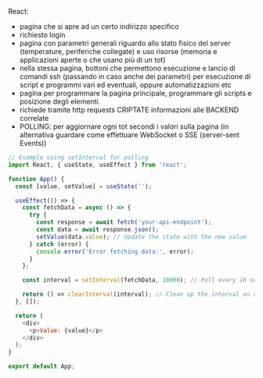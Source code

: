 React: 
- pagina che si apre ad un certo indirizzo specifico
- richiesto login
- pagina con parametri generali riguardo allo stato fisico del server (temperature, periferiche collegate) e uso risorse (memoria e applicazioni aperte o che usano più di un tot)
- nella stessa pagina, bottoni che permettono esecuzione e lancio di comandi ssh (passando in caso anche dei parametri) per esecuzione di script e programmi vari ed eventuali, oppure automatizzazioni etc
- pagina per programmare la pagina principale, programmare gli scripts e posizione degli elementi.
- richiede tramite http requests CRIPTATE informazioni alle BACKEND correlate
- POLLING: per aggiornare ogni tot secondi i valori sulla pagina (in alternativa guardare come effettuare WebSocket o SSE (server-sent Events))
``` js
// Example using setInterval for polling
import React, { useState, useEffect } from 'react';

function App() {
  const [value, setValue] = useState('');

  useEffect(() => {
    const fetchData = async () => {
      try {
        const response = await fetch('your-api-endpoint');
        const data = await response.json();
        setValue(data.value); // Update the state with the new value
      } catch (error) {
        console.error('Error fetching data:', error);
      }
    };

    const interval = setInterval(fetchData, 10000); // Poll every 10 seconds

    return () => clearInterval(interval); // Clean up the interval on component unmount
  }, []);

  return (
    <div>
      <p>Value: {value}</p>
    </div>
  );
}

export default App;

```
